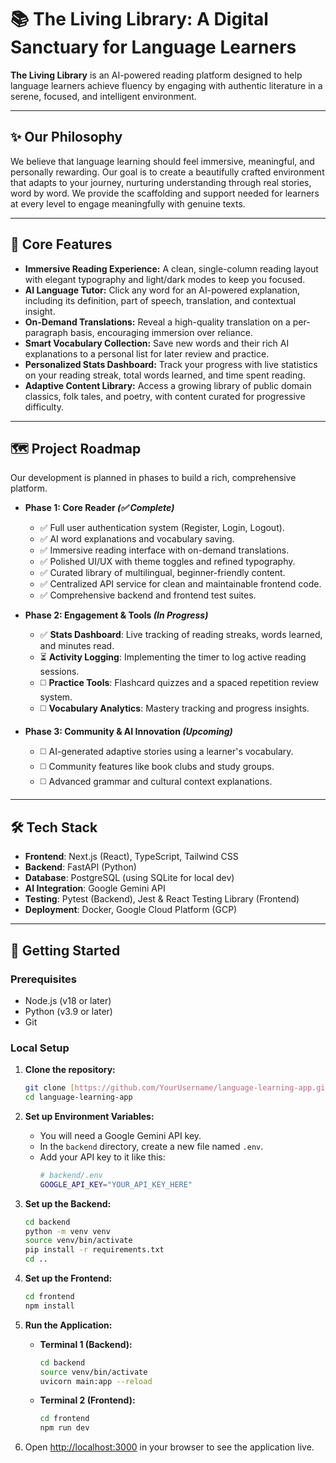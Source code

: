 # 📚 The Living Library: A Digital Sanctuary for Language Learners

**The Living Library** is an AI-powered reading platform designed to help language learners achieve fluency by engaging with authentic literature in a serene, focused, and intelligent environment.

---

## ✨ Our Philosophy

We believe that language learning should feel immersive, meaningful, and personally rewarding. Our goal is to create a beautifully crafted environment that adapts to your journey, nurturing understanding through real stories, word by word. We provide the scaffolding and support needed for learners at every level to engage meaningfully with genuine texts.

---

## 📖 Core Features

- **Immersive Reading Experience:** A clean, single-column reading layout with elegant typography and light/dark modes to keep you focused.
- **AI Language Tutor:** Click any word for an AI-powered explanation, including its definition, part of speech, translation, and contextual insight.
- **On-Demand Translations:** Reveal a high-quality translation on a per-paragraph basis, encouraging immersion over reliance.
- **Smart Vocabulary Collection:** Save new words and their rich AI explanations to a personal list for later review and practice.
- **Personalized Stats Dashboard:** Track your progress with live statistics on your reading streak, total words learned, and time spent reading.
- **Adaptive Content Library:** Access a growing library of public domain classics, folk tales, and poetry, with content curated for progressive difficulty.

---

## 🗺️ Project Roadmap

Our development is planned in phases to build a rich, comprehensive platform.

- **Phase 1: Core Reader _(✅ Complete)_**

  - ✅ Full user authentication system (Register, Login, Logout).
  - ✅ AI word explanations and vocabulary saving.
  - ✅ Immersive reading interface with on-demand translations.
  - ✅ Polished UI/UX with theme toggles and refined typography.
  - ✅ Curated library of multilingual, beginner-friendly content.
  - ✅ Centralized API service for clean and maintainable frontend code.
  - ✅ Comprehensive backend and frontend test suites.

- **Phase 2: Engagement & Tools _(In Progress)_**

  - ✅ **Stats Dashboard**: Live tracking of reading streaks, words learned, and minutes read.
  - ⏳ **Activity Logging**: Implementing the timer to log active reading sessions.
  - ◻️ **Practice Tools**: Flashcard quizzes and a spaced repetition review system.
  - ◻️ **Vocabulary Analytics**: Mastery tracking and progress insights.

- **Phase 3: Community & AI Innovation _(Upcoming)_**
  - ◻️ AI-generated adaptive stories using a learner's vocabulary.
  - ◻️ Community features like book clubs and study groups.
  - ◻️ Advanced grammar and cultural context explanations.

---

## 🛠️ Tech Stack

- **Frontend**: Next.js (React), TypeScript, Tailwind CSS
- **Backend**: FastAPI (Python)
- **Database**: PostgreSQL (using SQLite for local dev)
- **AI Integration**: Google Gemini API
- **Testing**: Pytest (Backend), Jest & React Testing Library (Frontend)
- **Deployment**: Docker, Google Cloud Platform (GCP)

---

## 🚀 Getting Started

### Prerequisites

- Node.js (v18 or later)
- Python (v3.9 or later)
- Git

### Local Setup

1.  **Clone the repository:**

    ```bash
    git clone [https://github.com/YourUsername/language-learning-app.git](https://github.com/YourUsername/language-learning-app.git)
    cd language-learning-app
    ```

2.  **Set up Environment Variables:**

    - You will need a Google Gemini API key.
    - In the `backend` directory, create a new file named `.env`.
    - Add your API key to it like this:
      ```bash
      # backend/.env
      GOOGLE_API_KEY="YOUR_API_KEY_HERE"
      ```

3.  **Set up the Backend:**

    ```bash
    cd backend
    python -m venv venv
    source venv/bin/activate
    pip install -r requirements.txt
    cd ..
    ```

4.  **Set up the Frontend:**

    ```bash
    cd frontend
    npm install
    ```

5.  **Run the Application:**

    - **Terminal 1 (Backend):**
      ```bash
      cd backend
      source venv/bin/activate
      uvicorn main:app --reload
      ```
    - **Terminal 2 (Frontend):**
      ```bash
      cd frontend
      npm run dev
      ```

6.  Open [http://localhost:3000](http://localhost:3000) in your browser to see the application live.
